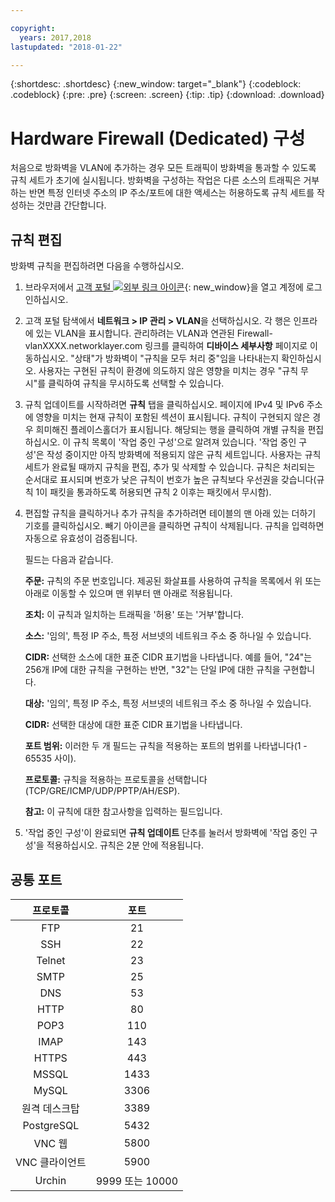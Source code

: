 ```yaml
---

copyright:
  years: 2017,2018
lastupdated: "2018-01-22"

---
```


{:shortdesc: .shortdesc}
{:new_window: target="_blank"}
{:codeblock: .codeblock}
{:pre: .pre}
{:screen: .screen}
{:tip: .tip}
{:download: .download}

# Hardware Firewall (Dedicated) 구성

처음으로 방화벽을 VLAN에 추가하는 경우 모든 트래픽이 방화벽을 통과할 수 있도록 규칙 세트가 초기에 실시됩니다. 방화벽을 구성하는 작업은 다른 소스의 트래픽은 거부하는 반면 특정 인터넷 주소의 IP 주소/포트에 대한 액세스는 허용하도록 규칙 세트를 작성하는 것만큼 간단합니다.

## 규칙 편집

방화벽 규칙을 편집하려면 다음을 수행하십시오.

1. 브라우저에서 [고객 포털 ![외부 링크 아이콘](../../icons/launch-glyph.svg "외부 링크 아이콘")](https://control.softlayer.com/){: new_window}을 열고 계정에 로그인하십시오.
2. 고객 포털 탐색에서 **네트워크 > IP 관리 > VLAN**을 선택하십시오. 각 행은 인프라에 있는 VLAN을 표시합니다.  관리하려는 VLAN과 연관된 Firewall-vlanXXXX.networklayer.com 링크를 클릭하여 **디바이스 세부사항** 페이지로 이동하십시오. "상태"가 방화벽이 "규칙을 모두 처리 중"임을 나타내는지 확인하십시오.  사용자는 구현된 규칙이 환경에 의도하지 않은 영향을 미치는 경우 "규칙 무시"를 클릭하여 규칙을 무시하도록 선택할 수 있습니다.
3. 규칙 업데이트를 시작하려면 **규칙** 탭을 클릭하십시오. 페이지에 IPv4 및 IPv6 주소에 영향을 미치는 현재 규칙이 포함된 섹션이 표시됩니다.  규칙이 구현되지 않은 경우 희미해진 플레이스홀더가 표시됩니다.  해당되는 행을 클릭하여 개별 규칙을 편집하십시오.  이 규칙 목록이 '작업 중인 구성'으로 알려져 있습니다. '작업 중인 구성'은 작성 중이지만 아직 방화벽에 적용되지 않은 규칙 세트입니다. 사용자는 규칙 세트가 완료될 때까지 규칙을 편집, 추가 및 삭제할 수 있습니다.  규칙은 처리되는 순서대로 표시되며 번호가 낮은 규칙이 번호가 높은 규칙보다 우선권을 갖습니다(규칙 1이 패킷을 통과하도록 허용되면 규칙 2 이후는 패킷에서 무시함).
4. 편집할 규칙을 클릭하거나 추가 규칙을 추가하려면 테이블의 맨 아래 있는 더하기 기호를 클릭하십시오. 빼기 아이콘을 클릭하면 규칙이 삭제됩니다. 규칙을 입력하면 자동으로 유효성이 검증됩니다.

    필드는 다음과 같습니다.

    **주문:** 규칙의 주문 번호입니다. 제공된 화살표를 사용하여 규칙을 목록에서 위 또는 아래로 이동할 수 있으며 맨 위부터 맨 아래로 적용됩니다.

    **조치:** 이 규칙과 일치하는 트래픽을 '허용' 또는 '거부'합니다.

    **소스:** '임의', 특정 IP 주소, 특정 서브넷의 네트워크 주소 중 하나일 수 있습니다.

    **CIDR:** 선택한 소스에 대한 표준 CIDR 표기법을 나타냅니다.  예를 들어, "24"는 256개 IP에 대한 규칙을 구현하는 반면, "32"는 단일 IP에 대한 규칙을 구현합니다.

    **대상:** '임의', 특정 IP 주소, 특정 서브넷의 네트워크 주소 중 하나일 수 있습니다.

    **CIDR:** 선택한 대상에 대한 표준 CIDR 표기법을 나타냅니다.

    **포트 범위:** 이러한 두 개 필드는 규칙을 적용하는 포트의 범위를 나타냅니다(1 - 65535 사이).

    **프로토콜:** 규칙을 적용하는 프로토콜을 선택합니다(TCP/GRE/ICMP/UDP/PPTP/AH/ESP).

    **참고:** 이 규칙에 대한 참고사항을 입력하는 필드입니다.
    
5. '작업 중인 구성'이 완료되면 **규칙 업데이트** 단추를 눌러서 방화벽에 '작업 중인 구성'을 적용하십시오. 규칙은 2분 안에 적용됩니다.

## 공통 포트

|프로토콜 |포트 |
| :-----: | :-----: |
|FTP |21 |
|SSH |22 |
|Telnet |23 |
|SMTP |25 |
|DNS |53 |
|HTTP |80 |
|POP3 |110 |
|IMAP |143 |
|HTTPS |443 |
|MSSQL |1433 |
|MySQL |3306 |
|원격 데스크탑 |3389 |
|PostgreSQL |5432 |
|VNC 웹 |5800 |
|VNC 클라이언트 |5900 |
|Urchin |9999 또는 10000 ||
